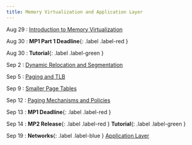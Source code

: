 ```yaml
---
title: Memory Virtualization and Application Layer
---
```


Aug 29
: [Introduction to Memory Virtualization](#)

Aug 30
: **MP1 Part 1 Deadline**{: .label .label-red }

Aug 30
: **Tutorial**{: .label .label-green }

Sep 2
: [Dynamic Relocation and Segmentation](#)

Sep 5
: [Paging and TLB](#)

Sep 9
: [Smaller Page Tables](#)

Sep 12
: [Paging Mechanisms and Policies](#)

Sep 13
: **MP1 Deadline**{: .label .label-red }

Sep 14
: **MP2 Release**{: .label .label-red } **Tutorial**{: .label .label-green }

Sep 19
: **Networks**{: .label .label-blue } [Application Layer](#)
